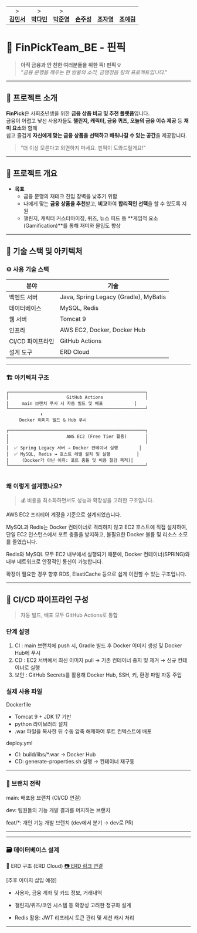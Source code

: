 <div align="center">

<table>
          
  <tr>
    <td align="center">
><br/>
      <a href="https://github.com/meentho"><b>김민서</b></a>
    </td>
    <td align="center">
><br/>
      <a href="https://github.com/lego812"><b>박다빈</b></a>
    </td>
    <td align="center">
><br/>
      <a href="https://github.com/Tarae0419"><b>박준영</b></a>
    </td>
    <td align="center">
<br/>
      <a href="https://github.com/ShonJuSeong"><b>손주성</b></a>
    </td>
    <td align="center">
<br/>
      <a href="https://github.com/cho-ja-young"><b>조자영</b></a>
    </td>
    <td align="center">
<br/>
      <a href="https://github.com/cocoaocean"><b>조예림</b></a>
    </td>
  </tr>
</table>
</div>



# 💸 FinPickTeam_BE - 핀픽

> **아직 금융과 안 친한 여러분들을 위한 픽! 핀픽 💡**  
> _"금융 문맹을 깨우는 한 방울의 소리, 금맹정음 팀의 프로젝트입니다."_

---

## 📌 프로젝트 소개

**FinPick**은 사회초년생을 위한 **금융 상품 비교 및 추천 플랫폼**입니다.  
금융이 어렵고 낯선 사용자들도 **챌린지, 캐릭터, 금융 퀴즈, 오늘의 금융 이슈 제공** 등 **재미 요소**와 함께  
쉽고 즐겁게 **자신에게 맞는 금융 상품을 선택하고 배워나갈 수 있는 공간**을 제공합니다.

> "더 이상 모른다고 외면하지 마세요. 핀픽이 도와드릴게요!"

---

## 🎯 프로젝트 개요

- **목표**
    - 금융 문맹의 재테크 진입 장벽을 낮추기 위함
    - 나에게 맞는 **금융 상품을 추천**받고, **비교**하여 **합리적인 선택**을 할 수 있도록 지원
    - 챌린지, 캐릭터 커스터마이징, 퀴즈, 뉴스 피드 등 **게임적 요소(Gamification)**를 통해 재미와 몰입도 향상

---

## 🧱 기술 스택 및 아키텍처

### ⚙️ 사용 기술 스택

| 분야             | 기술                                         |
|------------------|----------------------------------------------|
| 백엔드 서버      | Java, Spring Legacy (Gradle), MyBatis        |
| 데이터베이스     | MySQL, Redis                                  |
| 웹 서버          | Tomcat 9                                      |
| 인프라           | AWS EC2, Docker, Docker Hub                   |
| CI/CD 파이프라인 | GitHub Actions                                |
| 설계 도구        | ERD Cloud                                     |

---

### 🏗️ 아키텍처 구조

```text
┌────────────────────────────────────────────────────┐
│                      GitHub Actions                │
│     main 브랜치 푸시 시 자동 빌드 및 배포            │
└────────────────────────────────────────────────────┘
             ↓
     Docker 이미지 빌드 & Hub 푸시

┌────────────────────────────────────────────────────┐
│                      AWS EC2 (Free Tier 활용)       │
│                                                    │
│  ✅ Spring Legacy 서버 → Docker 컨테이너 실행        │
│  ✅ MySQL, Redis → 호스트 레벨 설치 및 실행          │
│     (Docker가 아닌 이유: 포트 충돌 및 비용 절감 목적)│
└────────────────────────────────────────────────────┘


```

### 왜 이렇게 설계했나요?
> 💰 비용을 최소화하면서도 성능과 확장성을 고려한 구조입니다.

AWS EC2 프리티어 계정을 기준으로 설계되었습니다.

MySQL과 Redis는 Docker 컨테이너로 격리하지 않고 EC2 호스트에 직접 설치하여,
단일 EC2 인스턴스에서 포트 충돌을 방지하고,
불필요한 Docker 볼륨 및 리소스 소모를 줄였습니다.

Redis와 MySQL 모두 EC2 내부에서 실행되기 때문에,
Docker 컨테이너(SPRING)와 내부 네트워크로 안정적인 통신이 가능합니다.

확장이 필요한 경우 향후 RDS, ElastiCache 등으로 쉽게 이전할 수 있는 구조입니다.


---
## 🚀 CI/CD 파이프라인 구성
> 자동 빌드, 배포 모두 GitHub Actions로 통합

### 단계	설명
1. CI	: main 브랜치에 push 시, Gradle 빌드 후 Docker 이미지 생성 및 Docker Hub에 푸시
2. CD	: EC2 서버에서 최신 이미지 pull → 기존 컨테이너 중지 및 제거 → 신규 컨테이너로 실행
3. 보안	: GitHub Secrets를 활용해 Docker Hub, SSH, 키, 환경 파일 자동 주입

### 실제 사용 파일
Dockerfile
- Tomcat 9 + JDK 17 기반
- python 라이브러리 설치
- .war 파일을 복사한 뒤 수동 압축 해제하여 루트 컨텍스트에 배포

deploy.yml
- CI: build/libs/*.war → Docker Hub
- CD: generate-properties.sh 실행 → 컨테이너 재구동



---

### 🧪 브랜치 전략
main: 배포용 브랜치 (CI/CD 연결)

dev: 팀원들의 기능 개발 결과를 머지하는 브랜치

feat/*: 개인 기능 개발 브랜치 (dev에서 분기 → dev로 PR)

---


---

### 🗃️ 데이터베이스 설계
📌 ERD 구조 (ERD Cloud)
[📷 ERD 링크 연결](https://www.erdcloud.com/d/st7GJkzBibHJHnQWg)

[추후 이미지 삽입 예정]

- 사용자, 금융 계좌 및 카드 정보, 거래내역

- 챌린지/퀴즈/코인 시스템 등 확장성 고려한 정규화 설계

- Redis 활용: JWT 리프레시 토큰 관리 및 세션 캐시 처리

---

